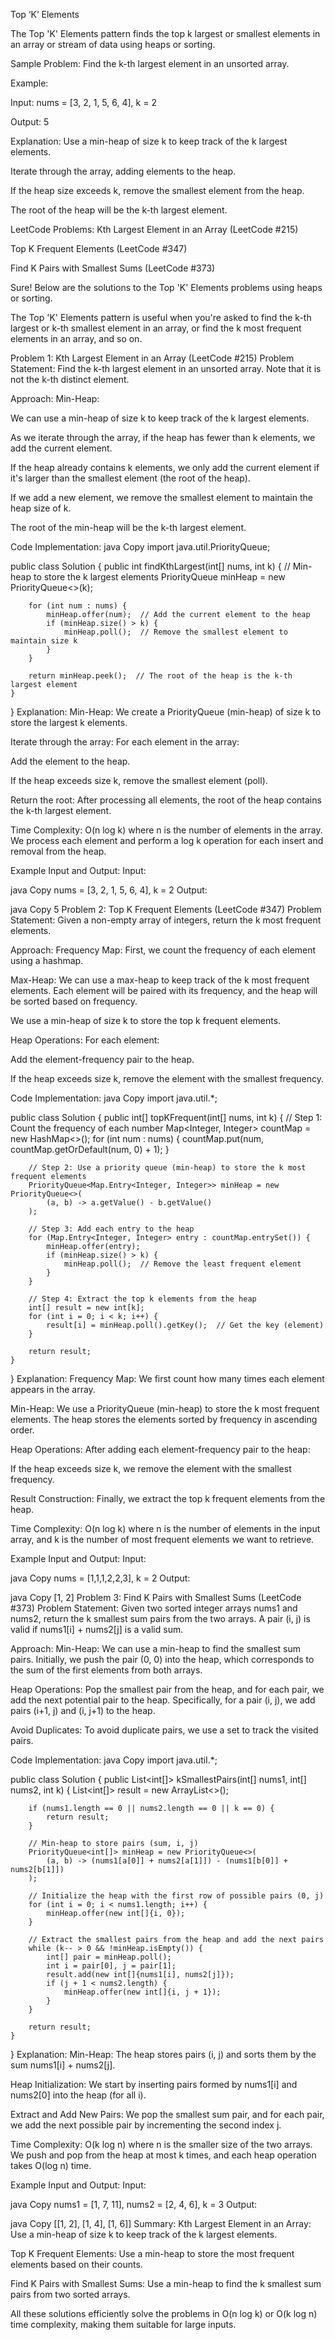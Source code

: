 Top ‘K’ Elements

The Top 'K' Elements pattern finds the top k largest or smallest elements in an array or stream of data using heaps or sorting.

Sample Problem:
Find the k-th largest element in an unsorted array.

Example:

Input: nums = [3, 2, 1, 5, 6, 4], k = 2

Output: 5

Explanation:
Use a min-heap of size k to keep track of the k largest elements.

Iterate through the array, adding elements to the heap.

If the heap size exceeds k, remove the smallest element from the heap.

The root of the heap will be the k-th largest element.

LeetCode Problems:
Kth Largest Element in an Array (LeetCode #215)

Top K Frequent Elements (LeetCode #347)

Find K Pairs with Smallest Sums (LeetCode #373)

Sure! Below are the solutions to the Top 'K' Elements problems using heaps or sorting.

The Top 'K' Elements pattern is useful when you're asked to find the k-th largest or k-th smallest element in an array, or find the k most frequent elements in an array, and so on.

Problem 1: Kth Largest Element in an Array (LeetCode #215)
Problem Statement: Find the k-th largest element in an unsorted array. Note that it is not the k-th distinct element.

Approach:
Min-Heap:

We can use a min-heap of size k to keep track of the k largest elements.

As we iterate through the array, if the heap has fewer than k elements, we add the current element.

If the heap already contains k elements, we only add the current element if it's larger than the smallest element (the root of the heap).

If we add a new element, we remove the smallest element to maintain the heap size of k.

The root of the min-heap will be the k-th largest element.

Code Implementation:
java
Copy
import java.util.PriorityQueue;

public class Solution {
    public int findKthLargest(int[] nums, int k) {
        // Min-heap to store the k largest elements
        PriorityQueue<Integer> minHeap = new PriorityQueue<>(k);

        for (int num : nums) {
            minHeap.offer(num);  // Add the current element to the heap
            if (minHeap.size() > k) {
                minHeap.poll();  // Remove the smallest element to maintain size k
            }
        }
        
        return minHeap.peek();  // The root of the heap is the k-th largest element
    }
}
Explanation:
Min-Heap: We create a PriorityQueue (min-heap) of size k to store the largest k elements.

Iterate through the array: For each element in the array:

Add the element to the heap.

If the heap exceeds size k, remove the smallest element (poll).

Return the root: After processing all elements, the root of the heap contains the k-th largest element.

Time Complexity:
O(n log k) where n is the number of elements in the array. We process each element and perform a log k operation for each insert and removal from the heap.

Example Input and Output:
Input:

java
Copy
nums = [3, 2, 1, 5, 6, 4], k = 2
Output:

java
Copy
5
Problem 2: Top K Frequent Elements (LeetCode #347)
Problem Statement: Given a non-empty array of integers, return the k most frequent elements.

Approach:
Frequency Map: First, we count the frequency of each element using a hashmap.

Max-Heap: We can use a max-heap to keep track of the k most frequent elements. Each element will be paired with its frequency, and the heap will be sorted based on frequency.

We use a min-heap of size k to store the top k frequent elements.

Heap Operations: For each element:

Add the element-frequency pair to the heap.

If the heap exceeds size k, remove the element with the smallest frequency.

Code Implementation:
java
Copy
import java.util.*;

public class Solution {
    public int[] topKFrequent(int[] nums, int k) {
        // Step 1: Count the frequency of each number
        Map<Integer, Integer> countMap = new HashMap<>();
        for (int num : nums) {
            countMap.put(num, countMap.getOrDefault(num, 0) + 1);
        }

        // Step 2: Use a priority queue (min-heap) to store the k most frequent elements
        PriorityQueue<Map.Entry<Integer, Integer>> minHeap = new PriorityQueue<>(
            (a, b) -> a.getValue() - b.getValue()
        );

        // Step 3: Add each entry to the heap
        for (Map.Entry<Integer, Integer> entry : countMap.entrySet()) {
            minHeap.offer(entry);
            if (minHeap.size() > k) {
                minHeap.poll();  // Remove the least frequent element
            }
        }

        // Step 4: Extract the top k elements from the heap
        int[] result = new int[k];
        for (int i = 0; i < k; i++) {
            result[i] = minHeap.poll().getKey();  // Get the key (element)
        }
        
        return result;
    }
}
Explanation:
Frequency Map: We first count how many times each element appears in the array.

Min-Heap: We use a PriorityQueue (min-heap) to store the k most frequent elements. The heap stores the elements sorted by frequency in ascending order.

Heap Operations: After adding each element-frequency pair to the heap:

If the heap exceeds size k, we remove the element with the smallest frequency.

Result Construction: Finally, we extract the top k frequent elements from the heap.

Time Complexity:
O(n log k) where n is the number of elements in the input array, and k is the number of most frequent elements we want to retrieve.

Example Input and Output:
Input:

java
Copy
nums = [1,1,1,2,2,3], k = 2
Output:

java
Copy
[1, 2]
Problem 3: Find K Pairs with Smallest Sums (LeetCode #373)
Problem Statement: Given two sorted integer arrays nums1 and nums2, return the k smallest sum pairs from the two arrays. A pair (i, j) is valid if nums1[i] + nums2[j] is a valid sum.

Approach:
Min-Heap: We can use a min-heap to find the smallest sum pairs. Initially, we push the pair (0, 0) into the heap, which corresponds to the sum of the first elements from both arrays.

Heap Operations: Pop the smallest pair from the heap, and for each pair, we add the next potential pair to the heap. Specifically, for a pair (i, j), we add pairs (i+1, j) and (i, j+1) to the heap.

Avoid Duplicates: To avoid duplicate pairs, we use a set to track the visited pairs.

Code Implementation:
java
Copy
import java.util.*;

public class Solution {
    public List<int[]> kSmallestPairs(int[] nums1, int[] nums2, int k) {
        List<int[]> result = new ArrayList<>();
        
        if (nums1.length == 0 || nums2.length == 0 || k == 0) {
            return result;
        }

        // Min-heap to store pairs (sum, i, j)
        PriorityQueue<int[]> minHeap = new PriorityQueue<>(
            (a, b) -> (nums1[a[0]] + nums2[a[1]]) - (nums1[b[0]] + nums2[b[1]])
        );

        // Initialize the heap with the first row of possible pairs (0, j)
        for (int i = 0; i < nums1.length; i++) {
            minHeap.offer(new int[]{i, 0});
        }

        // Extract the smallest pairs from the heap and add the next pairs
        while (k-- > 0 && !minHeap.isEmpty()) {
            int[] pair = minHeap.poll();
            int i = pair[0], j = pair[1];
            result.add(new int[]{nums1[i], nums2[j]});
            if (j + 1 < nums2.length) {
                minHeap.offer(new int[]{i, j + 1});
            }
        }

        return result;
    }
}
Explanation:
Min-Heap: The heap stores pairs (i, j) and sorts them by the sum nums1[i] + nums2[j].

Heap Initialization: We start by inserting pairs formed by nums1[i] and nums2[0] into the heap (for all i).

Extract and Add New Pairs: We pop the smallest sum pair, and for each pair, we add the next possible pair by incrementing the second index j.

Time Complexity:
O(k log n) where n is the smaller size of the two arrays. We push and pop from the heap at most k times, and each heap operation takes O(log n) time.

Example Input and Output:
Input:

java
Copy
nums1 = [1, 7, 11], nums2 = [2, 4, 6], k = 3
Output:

java
Copy
[[1, 2], [1, 4], [1, 6]]
Summary:
Kth Largest Element in an Array: Use a min-heap of size k to keep track of the k largest elements.

Top K Frequent Elements: Use a min-heap to store the most frequent elements based on their counts.

Find K Pairs with Smallest Sums: Use a min-heap to find the k smallest sum pairs from two sorted arrays.

All these solutions efficiently solve the problems in O(n log k) or O(k log n) time complexity, making them suitable for large inputs.



